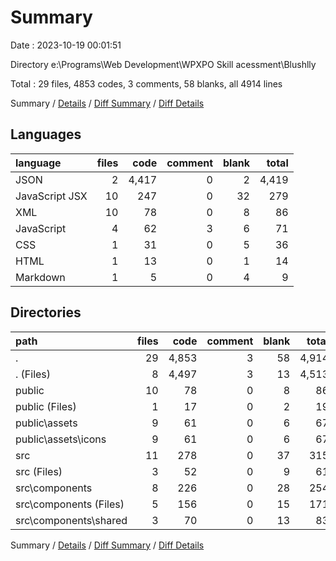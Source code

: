 # Summary

Date : 2023-10-19 00:01:51

Directory e:\\Programs\\Web Development\\WPXPO Skill acessment\\Blushlly

Total : 29 files,  4853 codes, 3 comments, 58 blanks, all 4914 lines

Summary / [Details](details.md) / [Diff Summary](diff.md) / [Diff Details](diff-details.md)

## Languages
| language | files | code | comment | blank | total |
| :--- | ---: | ---: | ---: | ---: | ---: |
| JSON | 2 | 4,417 | 0 | 2 | 4,419 |
| JavaScript JSX | 10 | 247 | 0 | 32 | 279 |
| XML | 10 | 78 | 0 | 8 | 86 |
| JavaScript | 4 | 62 | 3 | 6 | 71 |
| CSS | 1 | 31 | 0 | 5 | 36 |
| HTML | 1 | 13 | 0 | 1 | 14 |
| Markdown | 1 | 5 | 0 | 4 | 9 |

## Directories
| path | files | code | comment | blank | total |
| :--- | ---: | ---: | ---: | ---: | ---: |
| . | 29 | 4,853 | 3 | 58 | 4,914 |
| . (Files) | 8 | 4,497 | 3 | 13 | 4,513 |
| public | 10 | 78 | 0 | 8 | 86 |
| public (Files) | 1 | 17 | 0 | 2 | 19 |
| public\\assets | 9 | 61 | 0 | 6 | 67 |
| public\\assets\\icons | 9 | 61 | 0 | 6 | 67 |
| src | 11 | 278 | 0 | 37 | 315 |
| src (Files) | 3 | 52 | 0 | 9 | 61 |
| src\\components | 8 | 226 | 0 | 28 | 254 |
| src\\components (Files) | 5 | 156 | 0 | 15 | 171 |
| src\\components\\shared | 3 | 70 | 0 | 13 | 83 |

Summary / [Details](details.md) / [Diff Summary](diff.md) / [Diff Details](diff-details.md)